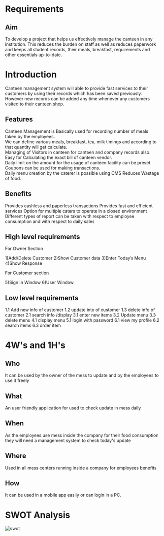 # Requirements

## Aim
To develop a project that  helps us effectively manage the canteen in any institution. This reduces the burden on staff as well as reduces paperwork and keeps all student records, their meals, breakfast, requirements and other essentials up-to-date.


# Introduction

Canteen management system will able to provide fast services to their customers by using their records which has been saved previously. However new records can be added any time whenever any customers visited to their canteen shop.

## Features
Canteen Management is Basically used for recording number of meals taken by the employees.  
 We can define various meals, breakfast, tea, milk timings and according to that quantity will get calculate.  
 Managing of Visitors in canteen for canteen and company records also.  
 Easy for Calculating the exact bill of canteen vendor.  
 Daily limit on the amount for the usage of canteen facility can be preset.  
 Coupons can be used for making transactions.  
 Daily menu creation by the caterer is possible using CMS
 Reduces Wastage of food.

  

## Benefits
Provides cashless and paperless transactions
Provides fast and efficient services
Option for multiple caters to operate in a closed environment
Different types of report can be taken with respect to employee consumption and with respect to daily sales 


## High level requirements

For Owner Section

1)Add/Delete Customer
2)Show Customer data
3)Enter Today’s Menu
4)Show Response
 
For Customer section

 5)Sign in Window
 6)User Window

## Low level requirements

1.1 Add new info of customer
1.2 update into of customer
1.3 delete info of customer
2.1 search info /display
3.1 enter new items
3.2 Update menu
3.3 delete menu
4.1 display menu
5.1 login with password
6.1 view my profile
6.2 search items
6.3 order item
 


# 4W's and 1H's



## Who
It can be used by the owner of the mess to update and by the employees to use it freely



## What
An user friendly application for used to check update in mess daily



## When

As the  employees use mess  inside the company  for their food consumption they will need a management system to check today's update


## Where
Used in all mess centers running inside a company for employees benefits

## How
It can be used in a mobile app easily or can login in a PC. 


# SWOT Analysis
![swot](https://user-images.githubusercontent.com/94235122/143034352-c9972df2-9a22-4c68-8b66-465b2e71d578.png)
